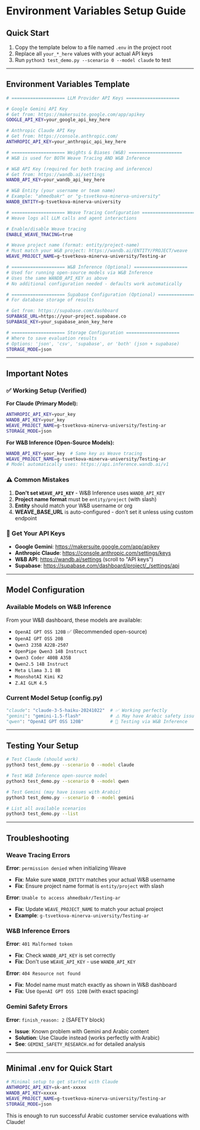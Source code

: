 # Environment Variables Setup Guide

## Quick Start

1. Copy the template below to a file named `.env` in the project root
2. Replace all `your_*_here` values with your actual API keys
3. Run `python3 test_demo.py --scenario 0 --model claude` to test

---

## Environment Variables Template

```bash
# ==================== LLM Provider API Keys ====================

# Google Gemini API Key
# Get from: https://makersuite.google.com/app/apikey
GOOGLE_API_KEY=your_google_api_key_here

# Anthropic Claude API Key  
# Get from: https://console.anthropic.com/
ANTHROPIC_API_KEY=your_anthropic_api_key_here

# ==================== Weights & Biases (W&B) ====================
# W&B is used for BOTH Weave Tracing AND W&B Inference

# W&B API Key (required for both tracing and inference)
# Get from: https://wandb.ai/settings
WANDB_API_KEY=your_wandb_api_key_here

# W&B Entity (your username or team name)
# Example: "ahmedbakr" or "g-tsvetkova-minerva-university"
WANDB_ENTITY=g-tsvetkova-minerva-university

# ==================== Weave Tracing Configuration ====================
# Weave logs all LLM calls and agent interactions

# Enable/disable Weave tracing
ENABLE_WEAVE_TRACING=true

# Weave project name (format: entity/project-name)
# Must match your W&B project: https://wandb.ai/ENTITY/PROJECT/weave
WEAVE_PROJECT_NAME=g-tsvetkova-minerva-university/Testing-ar

# ==================== W&B Inference (Optional) ====================
# Used for running open-source models via W&B Inference
# Uses the same WANDB_API_KEY as above
# No additional configuration needed - defaults work automatically

# ==================== Supabase Configuration (Optional) ====================
# For database storage of results

# Get from: https://supabase.com/dashboard
SUPABASE_URL=https://your-project.supabase.co
SUPABASE_KEY=your_supabase_anon_key_here

# ==================== Storage Configuration ====================
# Where to save evaluation results
# Options: 'json', 'csv', 'supabase', or 'both' (json + supabase)
STORAGE_MODE=json
```

---

## Important Notes

### ✅ Working Setup (Verified)

**For Claude (Primary Model):**
```bash
ANTHROPIC_API_KEY=your_key
WANDB_API_KEY=your_key
WEAVE_PROJECT_NAME=g-tsvetkova-minerva-university/Testing-ar
STORAGE_MODE=json
```

**For W&B Inference (Open-Source Models):**
```bash
WANDB_API_KEY=your_key  # Same key as Weave tracing
WEAVE_PROJECT_NAME=g-tsvetkova-minerva-university/Testing-ar
# Model automatically uses: https://api.inference.wandb.ai/v1
```

### ⚠️ Common Mistakes

1. **Don't set `WEAVE_API_KEY`** - W&B Inference uses `WANDB_API_KEY`
2. **Project name format** must be `entity/project` (with slash)
3. **Entity** should match your W&B username or org
4. **WEAVE_BASE_URL** is auto-configured - don't set it unless using custom endpoint

### 🔗 Get Your API Keys

- **Google Gemini**: https://makersuite.google.com/app/apikey
- **Anthropic Claude**: https://console.anthropic.com/settings/keys
- **W&B API**: https://wandb.ai/settings (scroll to "API keys")
- **Supabase**: https://supabase.com/dashboard/project/_/settings/api

---

## Model Configuration

### Available Models on W&B Inference

From your W&B dashboard, these models are available:
- `OpenAI GPT OSS 120B` ✅ (Recommended open-source)
- `OpenAI GPT OSS 20B`
- `Qwen3 235B A22B-2507`
- `OpenPipe Qwen3 14B Instruct`
- `Qwen3 Coder 480B A35B`
- `Qwen2.5 14B Instruct`
- `Meta Llama 3.1 8B`
- `MoonshotAI Kimi K2`
- `Z.AI GLM 4.5`

### Current Model Setup (config.py)

```python
"claude": "claude-3-5-haiku-20241022"  # ✅ Working perfectly
"gemini": "gemini-1.5-flash"           # ⚠️ May have Arabic safety issues
"qwen": "OpenAI GPT OSS 120B"          # 🧪 Testing via W&B Inference
```

---

## Testing Your Setup

```bash
# Test Claude (should work)
python3 test_demo.py --scenario 0 --model claude

# Test W&B Inference open-source model
python3 test_demo.py --scenario 0 --model qwen

# Test Gemini (may have issues with Arabic)
python3 test_demo.py --scenario 0 --model gemini

# List all available scenarios
python3 test_demo.py --list
```

---

## Troubleshooting

### Weave Tracing Errors

**Error**: `permission denied` when initializing Weave
- **Fix**: Make sure `WANDB_ENTITY` matches your actual W&B username
- **Fix**: Ensure project name format is `entity/project` with slash

**Error**: `Unable to access ahmedbakr/Testing-ar`
- **Fix**: Update `WEAVE_PROJECT_NAME` to match your actual project
- **Example**: `g-tsvetkova-minerva-university/Testing-ar`

### W&B Inference Errors

**Error**: `401 Malformed token`
- **Fix**: Check `WANDB_API_KEY` is set correctly
- **Fix**: Don't use `WEAVE_API_KEY` - use `WANDB_API_KEY`

**Error**: `404 Resource not found`
- **Fix**: Model name must match exactly as shown in W&B dashboard
- **Fix**: Use `OpenAI GPT OSS 120B` (with exact spacing)

### Gemini Safety Errors

**Error**: `finish_reason: 2` (SAFETY block)
- **Issue**: Known problem with Gemini and Arabic content
- **Solution**: Use Claude instead (works perfectly with Arabic)
- **See**: `GEMINI_SAFETY_RESEARCH.md` for detailed analysis

---

## Minimal .env for Quick Start

```bash
# Minimal setup to get started with Claude
ANTHROPIC_API_KEY=sk-ant-xxxxx
WANDB_API_KEY=xxxxx
WEAVE_PROJECT_NAME=g-tsvetkova-minerva-university/Testing-ar
STORAGE_MODE=json
```

This is enough to run successful Arabic customer service evaluations with Claude!

